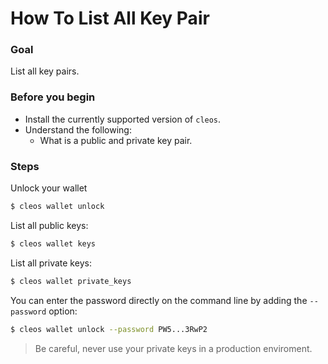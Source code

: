 # How To List All Key Pair

### Goal
List all key pairs.

### Before you begin
  * Install the currently supported version of `cleos`.
  * Understand the following:
    * What is a public and private key pair.

### Steps
Unlock your wallet
```sh
$ cleos wallet unlock
```

List all public keys:
```sh
$ cleos wallet keys
```

List all private keys:
```sh
$ cleos wallet private_keys
```

You can enter the password directly on the command line by adding the `--password` option:
```sh
$ cleos wallet unlock --password PW5...3RwP2
```

> Be careful, never use your private keys in a production enviroment.